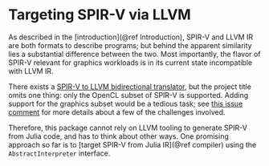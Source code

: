 # Targeting SPIR-V via LLVM

As described in the [introduction](@ref Introduction), SPIR-V and LLVM IR are both formats to describe programs; but behind the apparent similarity lies a substantial difference between the two. Most importantly, the flavor of SPIR-V relevant for graphics workloads is in its current state incompatible with LLVM IR.

There exists a [SPIR-V to LLVM bidirectional translator](https://github.com/KhronosGroup/SPIRV-LLVM), but the project title omits one thing: only the OpenCL subset of SPIR-V is supported. Adding support for the graphics subset would be a tedious task; see [this issue comment](https://github.com/KhronosGroup/SPIRV-LLVM/issues/202#issuecomment-278367134) for more details about a few of the challenges involved.

Therefore, this package cannot rely on LLVM tooling to generate SPIR-V from Julia code, and has to think about other ways. One promising approach so far is to [target SPIR-V from Julia IR](@ref compiler) using the `AbstractInterpreter` interface.
